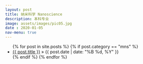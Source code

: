 ```yaml
---
layout: post
title: 纳米科学 Nanoscience
description: 本科专业
image: assets/images/pic05.jpg
date : 2020-01-05
nav-menu: true
---
```


<ul class="posts">
	{% for post in site.posts %}
		{% if post.category == "mns" %}
		<li>
			<a href="{{ post.url }}">{{ post.title }}</a>
			<span> &raquo; {{ post.date | date: "%B %d, %Y" }}</span>
		</li>
		{% endif %}
	{% endfor %}
</ul>